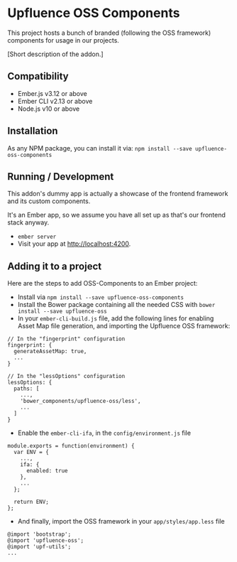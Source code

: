 # Upfluence OSS Components

This project hosts a bunch of branded (following the OSS framework)
components for usage in our projects.

[Short description of the addon.]


Compatibility
------------------------------------------------------------------------------

* Ember.js v3.12 or above
* Ember CLI v2.13 or above
* Node.js v10 or above


Installation
------------------------------------------------------------------------------

As any NPM package, you can install it via:
 `npm install --save upfluence-oss-components`

## Running / Development

This addon's dummy app is actually a showcase of the frontend framework
and its custom components.

It's an Ember app, so we assume you have all set up as that's our
frontend stack anyway.

* `ember server`
* Visit your app at [http://localhost:4200](http://localhost:4200).

## Adding it to a project

Here are the steps to add OSS-Components to an Ember project:

* Install via `npm install --save upfluence-oss-components`
* Install the Bower package containing all the needed CSS with `bower
  install --save upfluence-oss`
* In your `ember-cli-build.js` file, add the following lines for enabling Asset Map file generation, and importing the Upfluence OSS framework:

```
// In the "fingerprint" configuration
fingerprint: {
  generateAssetMap: true,
  ...
}

// In the "lessOptions" configuration
lessOptions: {
  paths: [
    ...,
    'bower_components/upfluence-oss/less',
    ...
  ]
}
```
* Enable the `ember-cli-ifa`, in the `config/environment.js` file

```
module.exports = function(environment) {
  var ENV = {
    ...,
    ifa: {
      enabled: true
    },
    ...
  };

  return ENV;
};
```

* And finally, import the OSS framework in your `app/styles/app.less` file

```
@import 'bootstrap';
@import 'upfluence-oss';
@import 'upf-utils';
...
```
